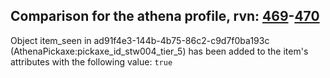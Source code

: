 ## Comparison for the athena profile, rvn: [469](https://github.com/PRO100KatYT/FortniteProfileRevisions/tree/main/profiles/athena/469%20athena.json)-[470](https://github.com/PRO100KatYT/FortniteProfileRevisions/tree/main/profiles/athena/470%20athena.json)

Object item_seen in ad91f4e3-144b-4b75-86c2-c9d7f0ba193c (AthenaPickaxe:pickaxe_id_stw004_tier_5) has been added to the item's attributes with the following value: `true`
<br><br>
